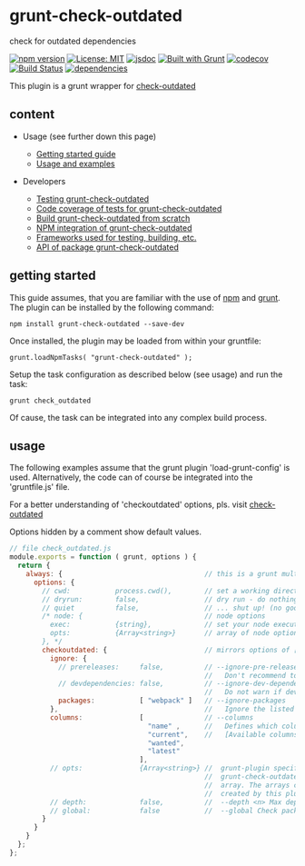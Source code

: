 # grunt-check-outdated

check for outdated dependencies  

[![npm version](https://img.shields.io/npm/v/grunt-check-outdated?color=blue)](https://www.npmjs.com/package/grunt-check-outdated)
[![License: MIT](https://img.shields.io/badge/License-MIT-blue.svg)](https://opensource.org/licenses/MIT)
[![jsdoc](https://img.shields.io/static/v1?label=jsdoc&message=%20api%20&color=blue)](https://jsdoc.app/)
[![Built with Grunt](https://cdn.gruntjs.com/builtwith.svg)](https://gruntjs.com/)
[![codecov](https://codecov.io/gh/db-developer/grunt-check-outdated/branch/master/graph/badge.svg)](https://codecov.io/gh/db-developer/grunt-check-outdated)
[![Build Status](https://travis-ci.com/db-developer/grunt-check-outdated.svg?branch=master)](https://travis-ci.com/db-developer/grunt-check-outdated)
[![dependencies](https://david-dm.org/db-developer/grunt-check-outdated.svg)](https://david-dm.org/)

This plugin is a grunt wrapper for [check-outdated](https://www.npmjs.com/package/check-outdated)

## content ##

* Usage (see further down this page)
  * [Getting started guide](#getting-started)
  * [Usage and examples](#usage)

* Developers
  * [Testing grunt-check-outdated](docs/grunt.md#testing)
  * [Code coverage of tests for grunt-check-outdated](docs/grunt.md#code-coverage)
  * [Build grunt-check-outdated from scratch](docs/grunt.md#building)
  * [NPM integration of grunt-check-outdated](docs/grunt.md#npm_integration)
  * [Frameworks used for testing, building, etc.](docs/frameworks.md)
  * [API of package grunt-check-outdated](docs/api.index.md)

## getting started ##

This guide assumes, that you are familiar with the use of
[npm](https://npmjs.com "Homepage of npm") and
[grunt](https://gruntjs.com "Homepage of grunt").  
The plugin can be installed by the following command:

<code>npm install grunt-check-outdated --save-dev</code>

Once installed, the plugin may be loaded from within your gruntfile:

<code>grunt.loadNpmTasks( "grunt-check-outdated" );</code>

Setup the task configuration as described below (see usage) and run the task:

<code>grunt check_outdated</code>

Of cause, the task can be integrated into any complex build process.

## usage ##

The following examples assume that the grunt plugin 'load-grunt-config' is used.
Alternatively, the code can of course be integrated into the 'gruntfile.js' file.  

For a better understanding of 'checkoutdated' options, pls. visit
[check-outdated](https://www.npmjs.com/package/check-outdated)  

Options hidden by a comment show default values.

```javascript
// file check_outdated.js
module.exports = function ( grunt, options ) {
  return {
    always: {                                   // this is a grunt multitask, so define a target.
      options: {
        // cwd:           process.cwd(),        // set a working directory - defaults to process.cwd()
        // dryrun:        false,                // dry run - do nothing just print out the cmd line
        // quiet          false,                // ... shut up! (no good idea if task fails)
        /* node: {                              // node options
          exec:           {string},             // set your node executable - defaults to: process.execPath
          opts:           {Array<string>}       // array of node options
        }, */
        checkoutdated: {                        // mirrors options of [check-outdated](https://www.npmjs.com/package/check-outdated)
          ignore: {
            // prereleases:     false,          // --ignore-pre-releases
                                                //   Don't recommend to update to the latest version, if it contains a hyphen
            // devdependencies: false,          // --ignore-dev-dependencies
                                                //   Do not warn if devDependencies are outdated.
            packages:           [ "webpack" ]   // --ignore-packages
          },                                    //   Ignore the listed packages, even if they are outdated.
          columns:              [               // --columns
                                  "name" ,      //   Defines which columns should be shown in which order.
                                  "current",    //   [Available columns](https://www.npmjs.com/package/check-outdated#available-columns)
                                  "wanted",
                                  "latest"
                                ],
          // opts:              {Array<string>} //  grunt-plugin specific: In case check-outdated is newer than
                                                //  grunt-check-outdated, you may manually add new options to this
                                                //  array. The arrays contents are appended to the end of the call,
                                                //  created by this plugin (which can be verified using --dryrun)
          // depth:             false,          //  --depth <n> Max depth for checking dependency tree
          // global:            false           //  --global Check packages in the global install prefix
        }
      }
    }
  };
};
```
